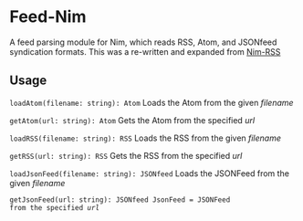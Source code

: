 # Feed-Nim
A feed parsing module for Nim, which reads RSS, Atom, and JSONfeed syndication formats. This was a re-written and expanded from [Nim-RSS](https://github.com/achesak/nim-rss)

## Usage

<code>loadAtom(filename: string): Atom</code> Loads the Atom from the given _filename_

<code>getAtom(url: string): Atom</code> Gets the Atom from the specified _url_

<code>loadRSS(filename: string): RSS</code> Loads the RSS from the given _filename_

<code>getRSS(url: string): RSS</code> Gets the RSS from the specified _url_

<code>loadJsonFeed(filename: string): JSONfeed</code> Loads the JSONFeed from the given _filename_

<code>getJsonFeed(url: string): JSONfeed </pre>JsonFeed = JSONFeed from the specified _url_
